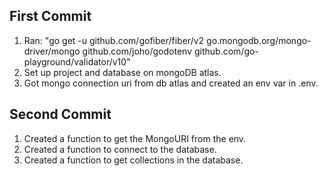 ## First Commit

1. Ran: "go get -u github.com/gofiber/fiber/v2 go.mongodb.org/mongo-driver/mongo github.com/joho/godotenv github.com/go-playground/validator/v10"
2. Set up project and database on mongoDB atlas.
3. Got mongo connection uri from db atlas and created an env var in .env.

## Second Commit

1. Created a function to get the MongoURI from the env.
2. Created a function to connect to the database.
3. Created a function to get collections in the database.

